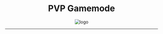 <h1 align="center">PVP Gamemode</h1>

<div align="center">
  <img src="https://cdn.discordapp.com/attachments/1270395429883744391/1307163364950016050/pvp_logo.png?ex=67394e40&is=6737fcc0&hm=af3152e46f59a4e5b5c18c08162cdda29128be89f8fb882567e13f6392d45428&" alt="logo">
</div>

---
